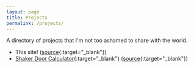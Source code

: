 ```yaml
---
layout: page
title: Projects
permalink: /projects/
---
```


A directory of projects that I'm not too ashamed to share with the world.

- This site! ([source](https://github.com/caseyschmitz/caseyschmitz.github.io){:target="_blank"})
- [Shaker Door Calculator](https://caseyschmitz.com/shaker-door-calculator/){:target="_blank"} ([source](https://github.com/caseyschmitz/shaker-door-calculator){:target="_blank"})